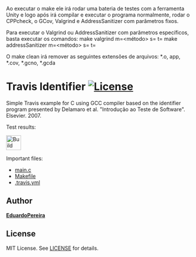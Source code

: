 Ao executar o make ele irá rodar uma bateria de testes com a ferramenta Unity e logo após irá compilar e executar o programa normalmente, rodar o CPPcheck, o GCov, Valgrind e AddressSanitizer com parâmetros fixos.

Para executar o Valgrind ou AddressSanitizer com parâmetros específicos, basta executar os comandos:
make valgrind m=<método> s=<tamanho> t=<tipo>
make addressSanitizer m=<método> s=<tamanho> t=<tipo>

O make clean irá remover as seguintes extensões de arquivos:
*.o, app, *.cov, *.gcno,  *.gcda





Travis Identifier [![License][license-img]][license-url]
=
Simple Travis example for C using GCC compiler based on the identifier program presented by Delamaro et al. "Introdução ao Teste de Software". Elsevier. 2007.

Test results:

[<img alt="Build Status" src="https://travis-ci.org/duduvpereira/Tests_CodeCoverage.svg?branch=main" height="40">][travis-url]

Important files:

* [main.c](main.c)
* [Makefile](Makefile)
* [.travis.yml](.travis.yml)


Author
------
[**EduardoPereira**](https://github.com/duduvpereira)


License
-------
MIT License. See [LICENSE](LICENSE) for details.

[main-url]: https://github.com/duduvpereira/Tests_CodeCoverage
[readme-url]: https://github.com/duduvpereira/Tests_CodeCoverage/blob/main/README.md
[license-url]: https://github.com/duduvpereira/Tests_CodeCoverage/blob/main/LICENSE
[license-img]: https://img.shields.io/github/license/rsp/travis-hello-modern-cpp.svg
[travis-url]: https://travis-ci.org/duduvpereira/Tests_CodeCoverage
[travis-img]: https://travis-ci.org/duduvpereira/Tests_CodeCoverage.svg?branch=master
[github-follow-url]: https://github.com/duduvpereira
